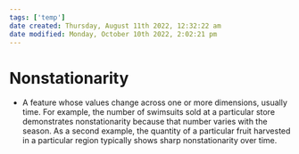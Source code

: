 ```yaml
---
tags: ['temp']
date created: Thursday, August 11th 2022, 12:32:22 am
date modified: Monday, October 10th 2022, 2:02:21 pm
---
```


# Nonstationarity
- A feature whose values change across one or more dimensions, usually time. For example, the number of swimsuits sold at a particular store demonstrates nonstationarity because that number varies with the season. As a second example, the quantity of a particular fruit harvested in a particular region typically shows sharp nonstationarity over time.



